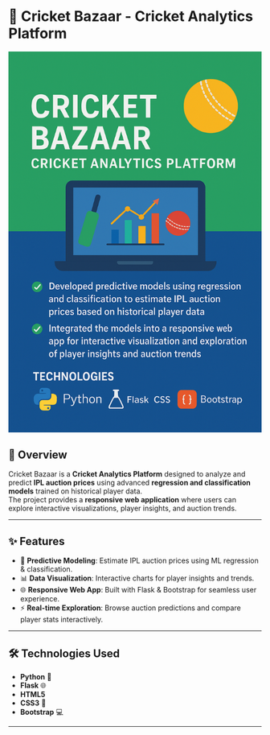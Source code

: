 # 🏏 Cricket Bazaar - Cricket Analytics Platform

![Cricket Bazaar](./ds.png)

## 📌 Overview  
Cricket Bazaar is a **Cricket Analytics Platform** designed to analyze and predict **IPL auction prices** using advanced **regression and classification models** trained on historical player data.  
The project provides a **responsive web application** where users can explore interactive visualizations, player insights, and auction trends.  

---

## ✨ Features  
- 🔮 **Predictive Modeling**: Estimate IPL auction prices using ML regression & classification.  
- 📊 **Data Visualization**: Interactive charts for player insights and trends.  
- 🌐 **Responsive Web App**: Built with Flask & Bootstrap for seamless user experience.  
- ⚡ **Real-time Exploration**: Browse auction predictions and compare player stats interactively.  

---

## 🛠️ Technologies Used  
- **Python** 🐍  
- **Flask** 🌐  
- **HTML5**  
- **CSS3** 🎨  
- **Bootstrap** 💻  

---
